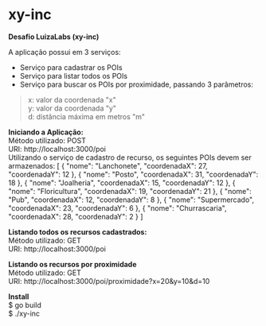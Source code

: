 # xy-inc
<b> Desafio LuizaLabs (xy-inc) </b>

A aplicação possui em 3 serviços: <br>
- Serviço para cadastrar os POIs <br>
- Serviço para listar todos os POIs <br>
- Serviço para buscar os POIs por proximidade, passando 3 parâmetros: <br>
> x: valor da coordenada "x" <br>
> y: valor da coordenada "y" <br>
> d: distância máxima em metros "m" <br>

<b> Iniciando a Aplicação: </b><br>
Método utilizado: POST <br>
URI: http://localhost:3000/poi <br>
Utilizando o serviço de cadastro de recurso, os seguintes POIs devem ser armazenados: 
    [
        {
            "nome": "Lanchonete",
            "coordenadaX": 27,
            "coordenadaY": 12
        },
        {
            "nome": "Posto",
            "coordenadaX": 31,
            "coordenadaY": 18
        },
        {
            "nome": "Joalheria",
            "coordenadaX": 15,
            "coordenadaY": 12
        },
        {
            "nome": "Floricultura",
            "coordenadaX": 19,
            "coordenadaY": 21
        },
        {
            "nome": "Pub",
            "coordenadaX": 12,
            "coordenadaY": 8
        },
        {
            "nome": "Supermercado",
            "coordenadaX": 23,
            "coordenadaY": 6
        },
        {
            "nome": "Churrascaria",
            "coordenadaX": 28,
            "coordenadaY": 2
        }
    ]
	
<b> Listando todos os recursos cadastrados: </b><br>
Método utilizado: GET <br>
URI: http://localhost:3000/poi

<b> Listando os recursos por proximidade </b><br>
Método utilizado: GET <br>
URI: http://localhost:3000/poi/proximidade?x=20&y=10&d=10

<b> Install </b><br>
$ go build <br>
$ ./xy-inc
